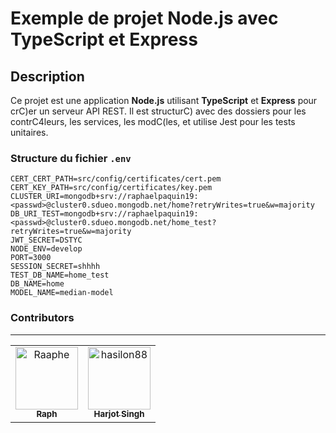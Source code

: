 # Exemple de projet Node.js avec TypeScript et Express

## Description

Ce projet est une application **Node.js** utilisant **TypeScript** et **Express** pour crC)er un serveur API REST. Il est structurC) avec des dossiers pour les contrC4leurs, les services, les modC(les, et utilise Jest pour les tests unitaires.

### Structure du fichier `.env`

```env
CERT_CERT_PATH=src/config/certificates/cert.pem 
CERT_KEY_PATH=src/config/certificates/key.pem 
CLUSTER_URI=mongodb+srv://raphaelpaquin19:<passwd>@cluster0.sdueo.mongodb.net/home?retryWrites=true&w=majority 
DB_URI_TEST=mongodb+srv://raphaelpaquin19:<passwd>@cluster0.sdueo.mongodb.net/home_test?retryWrites=true&w=majority 
JWT_SECRET=DSTYC 
NODE_ENV=develop 
PORT=3000 
SESSION_SECRET=shhhh
TEST_DB_NAME=home_test
DB_NAME=home
MODEL_NAME=median-model
```

### Contributors

---

<!-- readme: contributors -start --> 
<table>
<tr>
    <td align="center">
        <a href="https://github.com/Raaphe">
            <img src="https://avatars.githubusercontent.com/u/120033739?v=4" width="100;" alt="Raaphe"/>
            <br />
            <sub><b>Raph</b></sub>
        </a>
    </td>
    <td align="center">
        <a href="https://github.com/hasilon88">
            <img src="https://avatars.githubusercontent.com/u/109122423?v=4" width="100;" alt="hasilon88"/>
            <br />
            <sub><b>Harjot Singh</b></sub>
        </a>
    </td></tr>
</table>
<!-- readme: contributors -end -->
